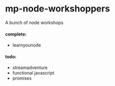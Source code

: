 # mp-node-workshoppers
A bunch of node workshops

#### complete:
- learnyounode

#### todo:
- streamadventure
- functional javascript
- promises
